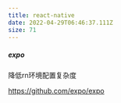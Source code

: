 ```yaml
---
title: react-native
date: 2022-04-29T06:46:37.111Z
size: 71
---
```

##### expo

降低rn环境配置复杂度

https://github.com/expo/expo
